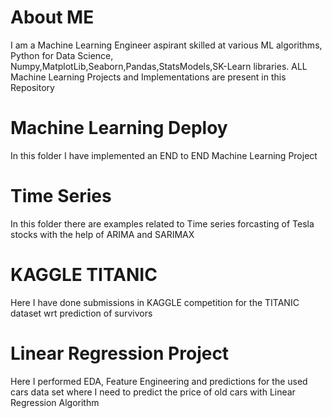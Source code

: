 # About ME
I am a Machine Learning Engineer aspirant skilled at various ML algorithms, Python for Data Science, Numpy,MatplotLib,Seaborn,Pandas,StatsModels,SK-Learn libraries.
ALL Machine Learning Projects and Implementations are present in this Repository
# Machine Learning Deploy
In this folder I have implemented an END to END Machine Learning Project
# Time Series
In this folder there are examples related to Time series forcasting of Tesla stocks with the help of ARIMA and SARIMAX 
# KAGGLE TITANIC
Here I have done submissions in KAGGLE competition for the TITANIC dataset wrt prediction of survivors
# Linear Regression Project
Here I performed EDA, Feature Engineering and predictions for the used cars data set where I need to predict the price of old cars with Linear Regression Algorithm
